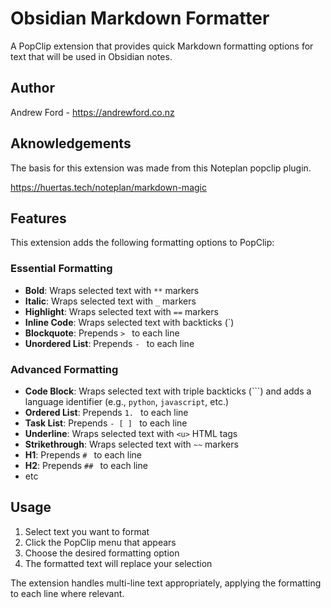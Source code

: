 # Obsidian Markdown Formatter 

A PopClip extension that provides quick Markdown formatting options for text that will be used in Obsidian notes.

## Author

Andrew Ford - https://andrewford.co.nz

## Aknowledgements

The basis for this extension was made from this Noteplan popclip plugin. 

https://huertas.tech/noteplan/markdown-magic

## Features

This extension adds the following formatting options to PopClip:

### Essential Formatting
- **Bold**: Wraps selected text with `**` markers
- **Italic**: Wraps selected text with `_` markers  
- **Highlight**: Wraps selected text with `==` markers
- **Inline Code**: Wraps selected text with backticks (`)
- **Blockquote**: Prepends `> ` to each line
- **Unordered List**: Prepends `- ` to each line

### Advanced Formatting
- **Code Block**: Wraps selected text with triple backticks (```) and adds a language identifier (e.g., `python`, `javascript`, etc.)
- **Ordered List**: Prepends `1. ` to each line
- **Task List**: Prepends `- [ ] ` to each line
- **Underline**: Wraps selected text with `<u>` HTML tags
- **Strikethrough**: Wraps selected text with `~~` markers
- **H1**: Prepends `# ` to each line
- **H2**: Prepends `## ` to each line
- etc

## Usage

1. Select text you want to format
2. Click the PopClip menu that appears
3. Choose the desired formatting option
4. The formatted text will replace your selection

The extension handles multi-line text appropriately, applying the formatting to each line where relevant.
